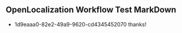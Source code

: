 ## OpenLocalization Workflow Test MarkDown
* 1d9eaaa0-82e2-49a9-9620-cd4345452070 thanks!

<!--HONumber=Aug16_HO1-->


